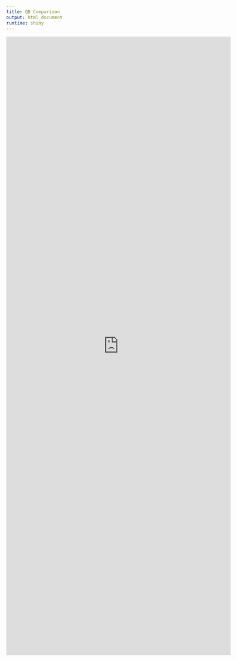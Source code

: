 ```yaml
---
title: QB Comparison
output: html_document
runtime: shiny
---
```




<iframe width="600" height="1650" scrolling="yes" frameborder="no" src="https://cromwell421.shinyapps.io/qb_comparison/" allowfullscreen> </iframe>



